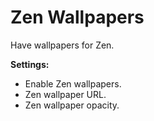 # Zen Wallpapers
Have wallpapers for Zen.

**Settings:**
- Enable Zen wallpapers.
- Zen wallpaper URL.
- Zen wallpaper opacity.
